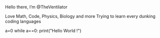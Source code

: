 Hello there, I’m @TheVentilator

Love Math, Code, Physics, Biology and more
Trying to learn every dunking coding languages

a=0
while a==0:
  print("Hello World !")

<!---
TheVentilator/TheVentilator is a ✨ special ✨ repository because its `README.md` (this file) appears on your GitHub profile.
You can click the Preview link to take a look at your changes.
--->
